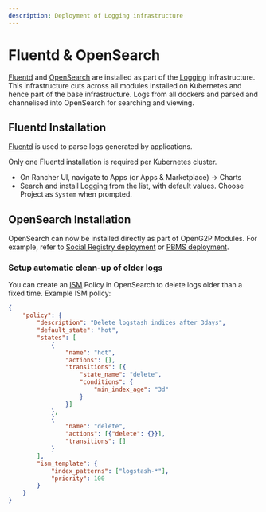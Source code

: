 ```yaml
---
description: Deployment of Logging infrastructure
---
```


# Fluentd & OpenSearch

[Fluentd](https://www.fluentd.org/) and [OpenSearch](https://opensearch.org/) are installed as part of the [Logging](../../../../monitoring-and-reporting/logging.md) infrastructure.  This infrastructure cuts across all modules installed on Kubernetes and hence part of the base infrastructure. Logs from all dockers and parsed and channelised into OpenSearch for searching and viewing.

## Fluentd Installation

[Fluentd](https://www.fluentd.org/) is used to parse logs generated by applications.

Only one Fluentd installation is required per Kubernetes cluster.

* On Rancher UI, navigate to Apps (or Apps & Marketplace) -> Charts
* Search and install Logging from the list, with default values. Choose Project as `System` when prompted.

## OpenSearch Installation

OpenSearch can now be installed directly as part of  OpenG2P Modules. For example, refer to [Social Registry deployment](../../../../social-registry/deployment.md) or [PBMS deployment](../../../../pbms/deployment/).

### Setup automatic clean-up of older logs

You can create an [ISM](https://opensearch.org/docs/latest/im-plugin/ism/index/) Policy in OpenSearch to delete logs older than a fixed time. Example ISM policy:

```json
{
    "policy": {
        "description": "Delete logstash indices after 3days",
        "default_state": "hot",
        "states": [
            {
                "name": "hot",
                "actions": [],
                "transitions": [{
                    "state_name": "delete",
                    "conditions": {
                        "min_index_age": "3d"
                    }
                }]
            },
            {
                "name": "delete",
                "actions": [{"delete": {}}],
                "transitions": []
            }
        ],
        "ism_template": {
            "index_patterns": ["logstash-*"],
            "priority": 100
        }
    }
}
```
